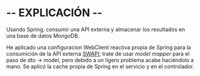 # -- EXPLICACIÓN --

Usando Spring, consumir una API externa y almacenar los resultados en una base de datos MongoDB.

He aplicado una configuracion WebClient reactiva propia de Spring para la consumición de la API externa
[SWAPI](https://swapi.dev/); trate de usar *model mapper* para el paso de dto -> model, pero debido a un
ligero problema acabe haciéndolo a mano. Se aplicó la cache propia de Spring en el servicio y en el controlador.